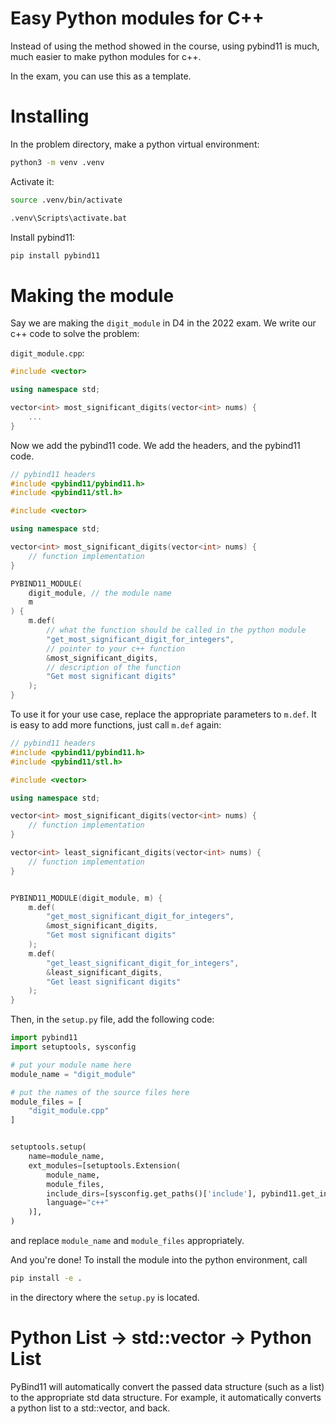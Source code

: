 # Easy Python modules for C++

Instead of using the method showed in the course, using pybind11 is much, much easier to make python modules for c++.

In the exam, you can use this as a template. 

# Installing
In the problem directory, make a python virtual environment: 
```bash
python3 -m venv .venv
```

Activate it:
```bash
source .venv/bin/activate
```

```cmd
.venv\Scripts\activate.bat
```

Install pybind11:
```bash
pip install pybind11
```


# Making the module
Say we are making the `digit_module` in D4 in the 2022 exam. We write our c++ code to solve the problem:

`digit_module.cpp`:
```c++
#include <vector>

using namespace std;

vector<int> most_significant_digits(vector<int> nums) {
    ...
}

```

Now we add the pybind11 code. We add the headers, and the pybind11 code.

```c++
// pybind11 headers
#include <pybind11/pybind11.h>
#include <pybind11/stl.h>

#include <vector>

using namespace std;

vector<int> most_significant_digits(vector<int> nums) {
    // function implementation
}

PYBIND11_MODULE(
    digit_module, // the module name
    m
) {
    m.def(
        // what the function should be called in the python module
        "get_most_significant_digit_for_integers", 
        // pointer to your c++ function
        &most_significant_digits, 
        // description of the function
        "Get most significant digits"
    );
}
```

To use it for your use case, replace the appropriate parameters to `m.def`. It is easy to add more functions, just call `m.def` again:


```c++
// pybind11 headers
#include <pybind11/pybind11.h>
#include <pybind11/stl.h>

#include <vector>

using namespace std;

vector<int> most_significant_digits(vector<int> nums) {
    // function implementation
}

vector<int> least_significant_digits(vector<int> nums) {
    // function implementation
}


PYBIND11_MODULE(digit_module, m) {
    m.def(
        "get_most_significant_digit_for_integers", 
        &most_significant_digits, 
        "Get most significant digits"
    );
    m.def(
        "get_least_significant_digit_for_integers", 
        &least_significant_digits, 
        "Get least significant digits"
    );
}
```

Then, in the `setup.py` file, add the following code:

```python
import pybind11
import setuptools, sysconfig

# put your module name here
module_name = "digit_module"

# put the names of the source files here
module_files = [
    "digit_module.cpp"
]


setuptools.setup(
    name=module_name,
    ext_modules=[setuptools.Extension(
        module_name,
        module_files,
        include_dirs=[sysconfig.get_paths()['include'], pybind11.get_include()],
        language="c++"
    )],
)
```
and replace `module_name` and `module_files` appropriately.

And you're done! To install the module into the python environment, call 
```bash
pip install -e .
```
in the directory where the `setup.py` is located.

# Python List -> std::vector -> Python List
PyBind11 will automatically convert the passed data structure (such as a list) to the appropriate std data structure. For example, it automatically converts a python list to a std::vector, and back.
